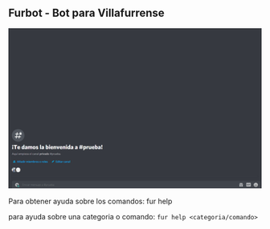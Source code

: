 ## Furbot - Bot para Villafurrense


![Demo](demo.gif)

Para obtener ayuda sobre los comandos:
fur help


para ayuda sobre una categoria o comando:
`fur help <categoria/comando>`
